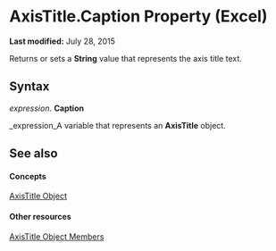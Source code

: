 
# AxisTitle.Caption Property (Excel)

 **Last modified:** July 28, 2015

Returns or sets a  **String** value that represents the axis title text.

## Syntax

 _expression_. **Caption**

 _expression_A variable that represents an  **AxisTitle** object.


## See also


#### Concepts


 [AxisTitle Object](563d3ba5-aa77-b6fc-236a-7838d75eaa53.md)
#### Other resources


 [AxisTitle Object Members](84970b5a-91a1-b785-5632-97a0de4410f2.md)
